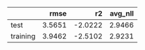 |          |   rmse |      r2 |   avg_nll |
|:---------|-------:|--------:|----------:|
| test     | 3.5651 | -2.0222 |    2.9466 |
| training | 3.9462 | -2.5102 |    2.9231 |